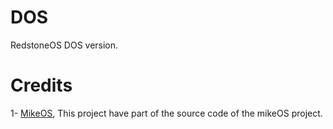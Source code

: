 # DOS
RedstoneOS DOS version.

# Credits

1- [MikeOS](https://github.com/mig-hub/mikeOS), This project have part of the source code of the mikeOS project.